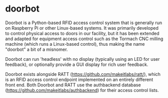 # doorbot
Doorbot is a Python-based RFID access control system that is generally run on Raspberry Pi or other Linux-based systems.  It was primarily developed to control physical access to doors in our facility, but it has been extended and adapted for equipment access control such as the Tormach CNC milling machine (which runs a Linux-based control), thus making the name "doorbot" a bit of a misnomer.

Doorbot can run 'headless' with no display (typically using an LED for user feedback), or optionally provide a GUI display for rich user feedback.

Doorbot exists alongside RATT (https://github.com/makeitlabs/ratt/), which is an RFID access control endpoint implemented on an entirely different front end.  Both Doorbot and RATT use the authbackend database (https://github.com/makeitlabs/authbackend) for their access control lists.
